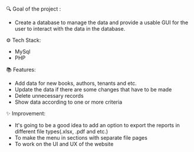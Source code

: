 
🔍 Goal of the project :

- Create a database to manage the data and provide a usable GUI for the user to interact with the data in the database.

⚙️ Tech Stack:
- MySql
- PHP

📚 Features:
 - Add data for new books, authors, tenants and etc.
 - Update the data if there are some changes that have to be made
 - Delete unnecessary records
 - Show data according to one or more criteria

✨ Improvement:
 - It's going to be a good idea to add an option to export the reports in different file types(.xlsx, .pdf and etc.)
 - To make the menu in sections with separate file pages
 - To work on the UI and UX of the website

